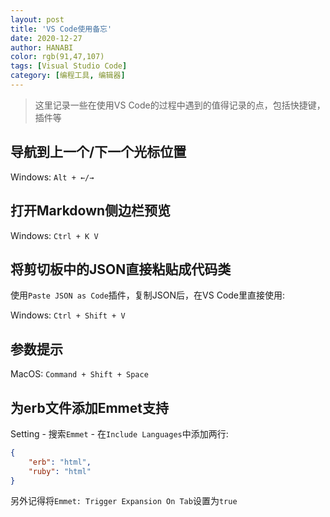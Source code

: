 ```yaml
---
layout: post
title: 'VS Code使用备忘'
date: 2020-12-27
author: HANABI
color: rgb(91,47,107)
tags: [Visual Studio Code]
category: [编程工具, 编辑器]
---
```

> 这里记录一些在使用VS Code的过程中遇到的值得记录的点，包括快捷键，插件等

## 导航到上一个/下一个光标位置

Windows: `Alt + ←/→`

## 打开Markdown侧边栏预览

Windows: `Ctrl + K V`

## 将剪切板中的JSON直接粘贴成代码类

使用`Paste JSON as Code`插件，复制JSON后，在VS Code里直接使用:

Windows: `Ctrl + Shift + V`

## 参数提示

MacOS: `Command + Shift + Space`

## 为erb文件添加Emmet支持

Setting - 搜索`Emmet` - 在`Include Languages`中添加两行:

```json
{
    "erb": "html",
    "ruby": "html"
}
```

另外记得将`Emmet: Trigger Expansion On Tab`设置为`true`